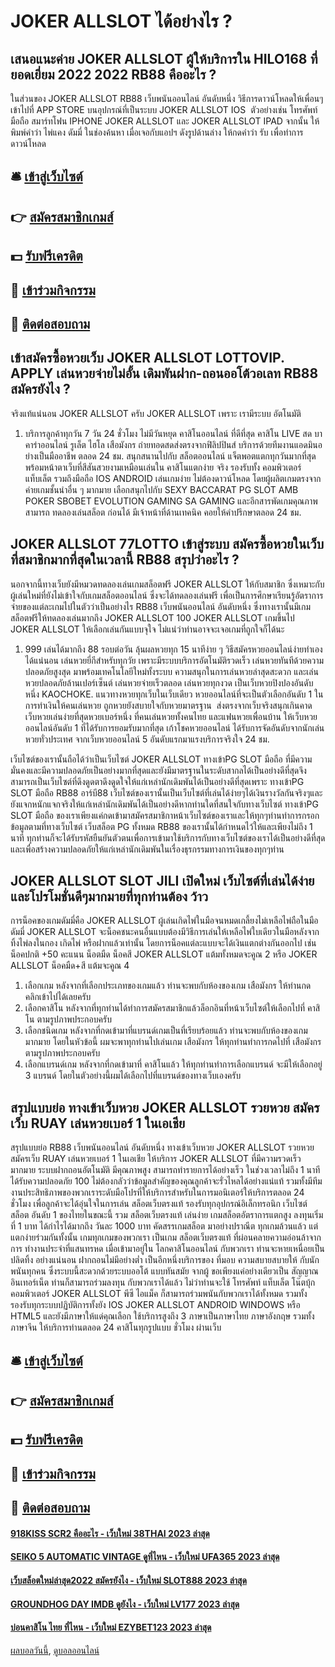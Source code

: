 # JOKER ALLSLOT ได้อย่างไร ?
## เสนอแนะค่าย JOKER ALLSLOT ผู้ให้บริการใน HILO168 ที่ยอดเยี่ยม 2022 2022 RB88 คืออะไร ?
ในส่วนของ JOKER ALLSLOT RB88 เว็บพนันออนไลน์ อันดับหนึ่ง วิธีการดาวน์โหลดให้เพื่อนๆ เข้าไปที่ APP STORE บนอุปกรณ์ที่เป็นระบบ JOKER ALLSLOT IOS  ตัวอย่างเช่น โทรศัพท์มือถือ สมาร์ทโฟน IPHONE JOKER ALLSLOT และ JOKER ALLSLOT IPAD จากนั้น ให้พิมพ์คำว่า ไพ่แคง ดัมมี่ ในช่องค้นหา เมื่อเจอกับแอปฯ ดังรูปด้านล่าง ให้กดคำว่า รับ เพื่อทำการดาวน์โหลด

## 🛎 [เข้าสู่เว็บไซต์](https://bit.ly/3SdLNi2)
## 👉 [สมัครสมาชิกเกมส์](https://bit.ly/3SdLNi2)
## 💵 [รับฟรีเครดิต](https://bit.ly/3dyRKHj)
## 👑 [เข้าร่วมกิจกรรม](https://bit.ly/3dyRKHj)
## 📱 [ติดต่อสอบถาม](https://bit.ly/3dyRKHj)

## เข้าสมัครซื้อหวยเว็บ JOKER ALLSLOT LOTTOVIP. APPLY เล่นหวยจ่ายไม่อั้น เดิมพันฝาก-ถอนออโต้วอเลท RB88 สมัครยังไง ?
จริงแท้แน่นอน JOKER ALLSLOT ครับ JOKER ALLSLOT เพราะ เรามีระบบ อัตโนมัติ
1. บริการลูกค้าทุกวัน 7 วัน 24 ชั่วโมง ไม่มีวันหยุด คาสิโนออนไลน์ ที่ดีที่สุด คาสิโน LIVE สด บาคาร่าออนไลน์ รูเล็ต ไฮโล เสือมังกร ถ่ายทอดสดส่งตรงจากฟิลิปปินส์ บริการด้วยทีมงานแอดมินอย่างเป็นมืออาชีพ ตลอด 24 ชม. สนุกสนานไปกับ สล็อตออนไลน์ แจ็ตพอตแตกทุกวันมากที่สุด พร้อมหน้าตาเว็บที่สีสันสวยงามเหมือนเล่นใน คาสิโนแตกง่าย จริง รองรับทั้ง คอมพิวเตอร์ แท็บเล็ต รวมถึงมือถือ IOS ANDROID เล่นเกมง่าย ไม่ต้องดาวน์โหลด โดยผู้ผลิตเกมตรงจากค่ายเกมชั้นนำอื่น ๆ มากมาย เลือกสนุกไปกับ SEXY BACCARAT PG SLOT AMB POKER SBOBET EVOLUTION GAMING SA GAMING และอีกสารพัดเกมคุณภาพ สามารถ ทดลองเล่นสล็อต ก่อนได้ มีเจ้าหน้าที่ด้านเทคนิค คอยให้คำปรึกษาตลอด 24 ชม.

## JOKER ALLSLOT 77LOTTO เข้าสู่ระบบ สมัครซื้อหวยในเว็บที่สมาชิกมากที่สุดในเวลานี้ RB88 สรุปว่าอะไร ?
นอกจากนี้ทางเว็บยังมีหมวดทดลองเล่นเกมสล็อตฟรี JOKER ALLSLOT ให้กับสมาชิก ซึ่งเหมาะกับผู้เล่นใหม่ที่ยังไม่เข้าใจกับเกมสล็อตออนไลน์ ซึ่งจะได้ทดลองเล่นฟรี เพื่อเป็นการศึกษาเรียนรู้อัตราการจ่ายของแต่ละเกมไปในตัวว่าเป็นอย่างไร RB88 เว็บพนันออนไลน์ อันดับหนึ่ง ซึ่งทางเรานั้นมีเกมสล็อตฟรีให้ทดลองเล่นมากถึง JOKER ALLSLOT 100 JOKER ALLSLOT เกมขึ้นไป JOKER ALLSLOT ให้เลือกเล่นกันแบบจุใจ ไม่แน่ว่าท่านอาจจะเจอเกมที่ถูกใจก็ได้นะ
1. 999 เล่นได้มากถึง 88 รอบต่อวัน ลุ้นผลหวยทุก 15 นาทีง่าย ๆ วิธีสมัครหวยออนไลน์ง่ายทำเองได้แน่นอน เล่นหวยยี่กีสำหรับทุกวัย เพราะมีระบบบริการอัตโนมัติรวดเร็ว เล่นหวยทันทีด้วยความปลอดภัยสูงสุด มาพร้อมเทคโนโลยีใหม่ทั้งระบบ ความสนุกในการเล่นหวยล่าสุดสะดวก และเล่นหวยปลอดภัยล้านเปอร์เซ็นต์ เล่นหวยจ่ายเร็วตลอด เล่นหวยทุกงวด เป็นเว็บหวยปิงปองอันดับหนึ่ง KAOCHOKE. แนวทางหวยทุกเว็บในเว็บเดียว หวยออนไลน์ที่จะเป็นตัวเลือกอันดับ 1 ในการทำเงินให้คนเล่นหวย ถูกหวยยังสบายใจกับหวยมาตรฐาน  ส่งตรงจากเว็บจริงสนุกเกินคาด เว็บหวยเล่นง่ายที่สุดหวยเบอร์หนึ่ง ที่คนเล่นหวยทั้งคนไทย และแฟนหวยเพื่อนบ้าน ให้เว็บหวยออนไลน์อันดับ 1 ที่ได้รับการยอมรับมากที่สุด เก้าโชคหวยออนไลน์ ได้รับการจัดอันดับจากนักเล่นหวยทั่วประเทศ จากเว็บหวยออนไลน์ 5 อันดับแรกมาแรงบริการจริงใจ 24 ชม.

เว็บไซต์ของเรานั้นถือได้ว่าเป็นเว็บไซต์ JOKER ALLSLOT ทางเข้าPG SLOT มือถือ ที่มีความมั่นคงและมีความปลอดภัยเป็นอย่างมากที่สุดและยังมีมาตรฐานในระดับสากลได้เป็นอย่างดีที่สุดจึงสามารถเป็นเว็บไซต์ที่ดึงดูดตาดึงดูดใจให้แก่เหล่านักเดิมพันได้เป็นอย่างดีที่สุดเพราะ ทางเข้าPG SLOT มือถือ RB88 อาร์บี88 เว็บไซต์ของเรานั้นเป็นเว็บไซต์ที่เล่นได้ง่ายๆได้เงินรางวัลกันจริงๆและยังแจกหนักแจกจริงให้แก่เหล่านักเดิมพันได้เป็นอย่างดีหากท่านใดที่สนใจกับทางเว็บไซต์ ทางเข้าPG SLOT มือถือ ของเราเพียงแค่กดเข้ามาสมัครสมาชิกาหน้าเว็บไซต์ของเราและให้ทุกๆท่านทำการกรอกข้อมูลตามที่ทางเว็บไซต์ เว็บสล็อต PG ทั้งหมด RB88 ของเรานั้นได้กำหนดไว้ให้และเพียงไม่ถึง 1 นาที ทุกท่านก็จะได้รับรหัสยืนยันตัวตนเพื่อการเข้ามาใช้บริการกับทางเว็บไซต์ของเราได้เป็นอย่างดีที่สุดและเพื่อสร้างความปลอดภัยให้แก่เหล่านักเดิมพันในเรื่องธุรกรรมทางการเงินของทุกๆท่าน

## JOKER ALLSLOT SLOT JILI เปิดใหม่ เว็บไซต์ที่เล่นได้ง่ายและโปรโมชั่นดีๆมากมายที่ทุกท่านต้อง ว้าว
การน็อคของเกมดัมมี่คือ JOKER ALLSLOT ผู้เล่นเกิดไพ่ในมือจนหมดเกลี้ยงไม่เหลือไพ่ถือในมือ ดัมมี่ JOKER ALLSLOT จะน็อคชนะคนอื่นแบบต้องมีวิธีการเล่นให้เหลือไพ่ใบเดียวในมือหลังจากทิ้งไพ่ลงในกอง เกิดไพ่ หรือฝากแล้วเท่านั้น โดยการน็อคแต่ละแบบจะได้เงินแตกต่างกันออกไป เช่น น็อคปกติ +50 คะแนน น็อตมืด น็อคสี JOKER ALLSLOT แต้มทั้งหมดจะคูณ 2 หรือ JOKER ALLSLOT น็อคมืด+สี แต้มจะคูณ 4
1. เลือกเกม หลังจากที่เลือกประเภทของเกมแล้ว ท่านจะพบกับห้องของเกม เสือมังกร ให้ท่านกด คลิกเข้าไปได้เลยครับ
2. เลือกคาสิโน หลังจากที่ทุกท่านได้ทำการสมัครสมาชิกแล้วล็อกอินที่หน้าเว็บไซต์ให้เลือกไปที่ คาสิโน ตามรูปภาพประกอบครับ
3. เลือกชนิดเกม หลังจากที่กดเข้ามาที่แบรนด์เกมเป็นที่เรียบร้อยแล้ว ท่านจะพบกับห้องของเกม มากมาย โดยในหัวข้อนี้ ผมจะพาทุกท่านไปเล่นเกม เสือมังกร ให้ทุกท่านทำการกดไปที่ เสือมังกร ตามรูปภาพประกอบครับ
4. เลือกแบรนด์เกม หลังจากที่กดเข้ามาที่ คาสิโนแล้ว ให้ทุกท่านทำการเลือกแบรนด์ จะมีให้เลือกอยู่ 3 แบรนด์ โดยในตัวอย่างนี้ผมได้เลือกไปที่แบรนด์ของทางเว็บเองครับ

## สรุปแบบย่อ ทางเข้าเว็บหวย JOKER ALLSLOT รวยหวย สมัครเว็บ RUAY เล่นหวยเบอร์ 1 ในเอเชีย
สรุปแบบย่อ RB88 เว็บพนันออนไลน์ อันดับหนึ่ง ทางเข้าเว็บหวย JOKER ALLSLOT รวยหวย สมัครเว็บ RUAY เล่นหวยเบอร์ 1 ในเอเชีย ให้บริการ JOKER ALLSLOT ที่มีความรวดเร็วมากมาย ระบบฝากถอนอัตโนมัติ มีคุณภาพสูง สามารถทำรายการได้อย่างเร็ว ในช่วงเวลาไม่ถึง 1 นาที ได้รับความปลอดภัย 100 ไม่ต้องกลัวว่าข้อมูลสำคัญของคุณลูกค้าจะรั่วไหลได้อย่างแน่แท้ รวมทั้งมีทีมงานประสิทธิภาพของพวกเราระดับมือโปรที่ให้บริการสำหรับในการมอนิเตอร์ให้บริการตลอด 24 ชั่วโมง เพื่อลูกค้าจะได้อุ่นใจในการเล่น สล็อตเว็บตรงแท้ รองรับทุกอุปกรณ์อิเล็กทรอนิก
เว็บไซต์สล็อต อันดับ 1 ของไทยในขณะนี้ รวม สล็อตเว็บตรงแท้ เล่นง่าย เกมสล็อตอัตราการแตกสูง ลงทุนเริ่มที่ 1 บาท ได้กำไรได้มากถึง วันละ 1000 บาท คัดสรรเกมสล็อต มาอย่างปราณีต ทุกเกมล้วนแล้ว แต่แตกง่ายร่วมกันทั้งนั้น เกมทุกเกมของพวกเรา เป็นเกม สล็อตเว็บตรงแท้ ที่ผ่อนคลายความอ่อนล้าจากการ ทำงานประจำที่แสนทรหด เมื่อเข้ามาอยู่ใน โลกคาสิโนออนไลน์ กับพวกเรา ท่านจะหายเหนื่อยเป็นปลิดทิ้ง อย่างแน่นอน ฝากถอนไม่มีอย่างต่ำ เป็นอีกหนึ่งบริการของ ที่มอบ ความสบายสบายให้ กับนักพนันทุกคน ซึ่งระบบนี้สะดวกด้วยระบบออโต้ แบบทันสมัย จากผู้
ขอเพียงแค่อย่างเดียวเป็น สัญญาณอินเทอร์เน็ต ท่านก็สามารถร่วมลงทุน กับพวกเราได้แล้ว ไม่ว่าท่านจะใช้ โทรศัพท์ แท็บเล็ต โน๊ตบุ้ก คอมพิวเตอร์ JOKER ALLSLOT พีซี ไอแม็ค ก็สามารถร่วมพนันกับพวกเราได้ทั้งหมด รวมทั้งรองรับทุกระบบปฏิบัติการทั้งยัง IOS JOKER ALLSLOT ANDROID WINDOWS หรือ HTML5 และยังมีภาษาให้แด่คุณเลือก ใช้บริการสูงถึง 3 ภาษาเป็นภาษาไทย ภาษาอังกฤษ รวมทั้งภาษาจีน ให้บริการท่านตลอด 24 คาสิโนทุกรูปแบบ ชั่วโมง ผ่านเว็บ

## 🛎 [เข้าสู่เว็บไซต์](https://bit.ly/3SdLNi2)
## 👉 [สมัครสมาชิกเกมส์](https://bit.ly/3SdLNi2)
## 💵 [รับฟรีเครดิต](https://bit.ly/3dyRKHj)
## 👑 [เข้าร่วมกิจกรรม](https://bit.ly/3dyRKHj)
## 📱 [ติดต่อสอบถาม](https://bit.ly/3dyRKHj)

#### [918KISS SCR2 คืออะไร - เว็บใหม่ 38THAI 2023 ล่าสุด](https://atom.io/themes/918kiss%20scr2%20คืออะไร%20-%20เว็บใหม่%2038thai%202023%20ล่าสุด)
#### [SEIKO 5 AUTOMATIC VINTAGE ดูที่ไหน - เว็บใหม่ UFA365 2023 ล่าสุด](https://atom.io/themes/seiko%205%20automatic%20vintage%20ดูที่ไหน%20-%20เว็บใหม่%20ufa365%202023%20ล่าสุด)
#### [เว็บสล็อตใหม่ล่าสุด2022 สมัครยังไง - เว็บใหม่ SLOT888 2023 ล่าสุด](https://atom.io/themes/เว็บสล็อตใหม่ล่าสุด2022%20สมัครยังไง%20-%20เว็บใหม่%20slot888%202023%20ล่าสุด)
#### [GROUNDHOG DAY IMDB ดูยังไง - เว็บใหม่ LV177 2023 ล่าสุด](https://atom.io/themes/groundhog%20day%20imdb%20ดูยังไง%20-%20เว็บใหม่%20lv177%202023%20ล่าสุด)
#### [บ่อนคาสิโน ไทย ที่ไหน - เว็บใหม่ EZYBET123 2023 ล่าสุด](https://atom.io/themes/บ่อนคาสิโน%20ไทย%20ที่ไหน%20-%20เว็บใหม่%20ezybet123%202023%20ล่าสุด)

[ผลบอลวันนี้](https://siamsport.tv "ผลบอลวันนี้"), [ดูบอลออนไลน์](https://siamsport.tv/ดูบอลสด "ดูบอลออนไลน์")